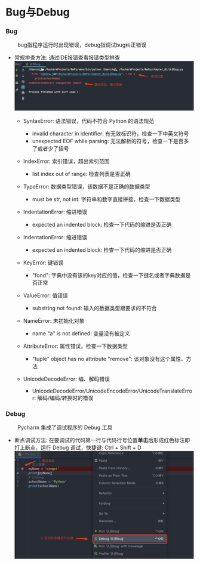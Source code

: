 # Bug与Debug
### Bug
&emsp;&emsp; bug指程序运行时出现错误，debug指调试bug纠正错误
*  常规排查方法: 通过IDE报错查看报错类型排查
![](/assets/QQ20200723-114051@2x.png)


    *  SyntaxError: 语法错误，代码不符合 Python 的语法规范 
       *  invalid character in identifier: 有无效标识符，检查一下中英文符号
       *  unexpected EOF while parsing: 无法解析的符号，检查一下是否多了或者少了括号
       
       
    *  IndexError: 索引错误，超出索引范围
       *  list index out of range: 检查列表是否正确
  
       
    *  TypeError: 数据类型错误，该数据不是正确的数据类型
       *  must be str, not int: 字符串和数字直接拼接，检查一下数据类型
       
       
    *  IndentationError: 缩进错误
       *  expected an indented block: 检查一下代码的缩进是否正确
       
       
    *  IndentationError: 缩进错误
       *  expected an indented block: 检查一下代码的缩进是否正确


    *  KeyError: 键错误
       *  "fond": 字典中没有该的key对应的值，检查一下键名或者字典数据是否正常
    
          
    *  ValueError: 值错误
       *  substring not found: 输入的数据类型跟要求的不符合
       
    *  NameError: 未初始化对象
       *  name "a" is not defined: 变量没有被定义
       
       
    *  AttributeError: 属性错误，检查一下数据类型
       * "tuple" object has no attribute "remove": 该对象没有这个属性、方法
       
    
    * UnicodeDecodeError: 编、解码错误
       * UnicodeDecodeError/UnicodeEncodeError/UnicodeTranslateError: 解码/编码/转换时的错误
       

### Debug
&emsp;&emsp; Pycharm 集成了调试程序的 Debug 工具
*  断点调试方法: 在要调试的代码第一行与代码行号位置**单击**后形成红色标注即打上断点，运行 Debug 调试，快捷键: Ctrl + Shift + D
![](/assets/QQ20200723-132551@2x.png)




   










       
    
    
      
